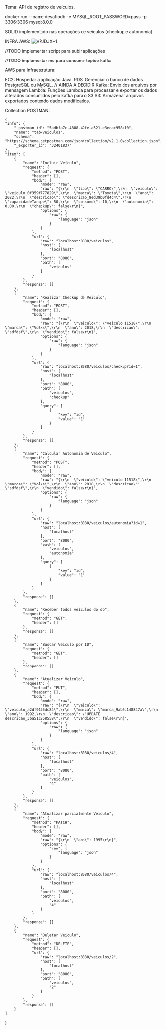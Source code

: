 Tema: API de registro de veículos.

docker run --name desafiodb -e MYSQL_ROOT_PASSWORD=pass -p 3306:3306 mysql:8.0.0

SOLID implementado nas operações de veiculos (checkup e autonomia)

INFRA AWS:
![VPJDJX~1](https://github.com/fabiofsilva92/tab-veiculos/assets/61157010/0f221291-a2e7-4b3b-9376-7b29fb43b1fe)


//TODO implementar script para subir aplicações

//TODO implementar ms para consumir topico kafka


AWS para Infraestrutura:

EC2: Hospedar a aplicação Java.
RDS: Gerenciar o banco de dados PostgreSQL ou MySQL. // AINDA A DECIDIR
Kafka: Envio dos arquivos por mensagem
Lambda: Funções Lambda para processar e exportar os dados alterados consumidos pelo kafka para o S3
S3: Armazenar arquivos exportados contendo dados modificados.



Collection POSTMAN:

    {
	"info": {
		"_postman_id": "5adbfa7c-4888-49fe-a521-e3ecac958e10",
		"name": "tab-veiculos",
		"schema": "https://schema.getpostman.com/json/collection/v2.1.0/collection.json",
		"_exporter_id": "32401837"
	},
	"item": [
		{
			"name": "Incluir Veículo",
			"request": {
				"method": "POST",
				"header": [],
				"body": {
					"mode": "raw",
					"raw": "{\r\n  \"tipo\": \"CARRO\",\r\n  \"veiculo\": \"veiculo_0f359f777829\",\r\n  \"marca\": \"Toyota\",\r\n  \"ano\": 2022,\r\n  \"descricao\": \"descricao_8ed39b0fd4c4\",\r\n  \"capacidadeTanque\": 50,\r\n  \"consumo\": 10,\r\n  \"autonomia\": 0.00,\r\n  \"checkup\": false\r\n}",
					"options": {
						"raw": {
							"language": "json"
						}
					}
				},
				"url": {
					"raw": "localhost:8080/veiculos",
					"host": [
						"localhost"
					],
					"port": "8080",
					"path": [
						"veiculos"
					]
				}
			},
			"response": []
		},
		{
			"name": "Realizar Checkup de Veiculo",
			"request": {
				"method": "POST",
				"header": [],
				"body": {
					"mode": "raw",
					"raw": "{\r\n  \"veiculo\": \"veiculo 11518\",\r\n  \"marca\": \"Volks\",\r\n  \"ano\": 2018,\r\n  \"descricao\": \"sdfdsf\",\r\n  \"vendido\": false\r\n}",
					"options": {
						"raw": {
							"language": "json"
						}
					}
				},
				"url": {
					"raw": "localhost:8080/veiculos/checkup?id=1",
					"host": [
						"localhost"
					],
					"port": "8080",
					"path": [
						"veiculos",
						"checkup"
					],
					"query": [
						{
							"key": "id",
							"value": "1"
						}
					]
				}
			},
			"response": []
		},
		{
			"name": "Calcular Autonomia de Veiculo",
			"request": {
				"method": "POST",
				"header": [],
				"body": {
					"mode": "raw",
					"raw": "{\r\n  \"veiculo\": \"veiculo 11518\",\r\n  \"marca\": \"Volks\",\r\n  \"ano\": 2018,\r\n  \"descricao\": \"sdfdsf\",\r\n  \"vendido\": false\r\n}",
					"options": {
						"raw": {
							"language": "json"
						}
					}
				},
				"url": {
					"raw": "localhost:8080/veiculos/autonomia?id=1",
					"host": [
						"localhost"
					],
					"port": "8080",
					"path": [
						"veiculos",
						"autonomia"
					],
					"query": [
						{
							"key": "id",
							"value": "1"
						}
					]
				}
			},
			"response": []
		},
		{
			"name": "Receber todos veículos do db",
			"request": {
				"method": "GET",
				"header": []
			},
			"response": []
		},
		{
			"name": "Buscar Veiculo por ID",
			"request": {
				"method": "GET",
				"header": []
			},
			"response": []
		},
		{
			"name": "Atualizar Veiculo",
			"request": {
				"method": "PUT",
				"header": [],
				"body": {
					"mode": "raw",
					"raw": "{\r\n  \"veiculo\": \"veiculo_a2df9165dc84\",\r\n  \"marca\": \"marca_9ab5c148847a\",\r\n  \"ano\": 1992,\r\n  \"descricao\": \"UPDATE descricao_3ba51c858558\",\r\n  \"vendido\": false\r\n}",
					"options": {
						"raw": {
							"language": "json"
						}
					}
				},
				"url": {
					"raw": "localhost:8080/veiculos/4",
					"host": [
						"localhost"
					],
					"port": "8080",
					"path": [
						"veiculos",
						"4"
					]
				}
			},
			"response": []
		},
		{
			"name": "Atualizar parcialmente Veiculo",
			"request": {
				"method": "PATCH",
				"header": [],
				"body": {
					"mode": "raw",
					"raw": "{\r\n  \"ano\": 1995\r\n}",
					"options": {
						"raw": {
							"language": "json"
						}
					}
				},
				"url": {
					"raw": "localhost:8080/veiculos/4",
					"host": [
						"localhost"
					],
					"port": "8080",
					"path": [
						"veiculos",
						"4"
					]
				}
			},
			"response": []
		},
		{
			"name": "Deletar Veiculo",
			"request": {
				"method": "DELETE",
				"header": [],
				"url": {
					"raw": "localhost:8080/veiculos/2",
					"host": [
						"localhost"
					],
					"port": "8080",
					"path": [
						"veiculos",
						"2"
					]
				}
			},
			"response": []
		}
	]
}
